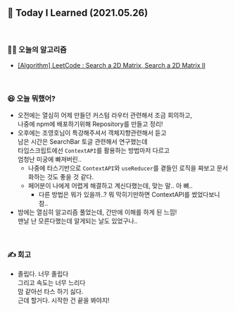 ## 🚀 Today I Learned (2021.05.26)

<br/>

### **👨‍💻 오늘의 알고리즘**

-   [\[Algorithm\] LeetCode : Search a 2D Matrix, Search a 2D Matrix II](https://codi-rano.tistory.com/78)

<br/>

### **😆 오늘 뭐했어?**

-   오전에는 열심히 어제 만들던 커스텀 라우터 관련해서 조금 회의하고,  
    나중에 npm에 배포하기위해 Repository를 만들고 정리!  
-   오후에는 조영호님이 특강해주셔서 객체지향관련해서 듣고  
    남은 시간은 SearchBar 토글 관련해서 연구했는데  
    타입스크립트에선 `ContextAPI`를 활용하는 방법마저 다르고  
    엄청난 미궁에 빠져버린..
    - 나중에 타스기반으로 `ContextAPI`와 `useReducer`를 곁들인 로직을 짜보고 문서화하는 것도 좋을 것 같다.  
    - 페어분이 나에게 어렵게 해결하고 계신다했는데, 맞는 말.. 아 뼈..
        - 다른 방법은 뭐가 있을까..? 뭐 막히기만하면 ContextAPI를 썼었다보니 참..
-   밤에는 열심히 알고리즘 풀었는데, 간만에 이해를 하게 된 느낌!  
    맨날 난 모른다했는데 알게되는 날도 있었구나..

<br/>

### **✍️ 회고**

-   졸립다. 너무 졸립다  
    그리고 속도는 너무 느리다  
    맘 같아선 타스 하기 싫다.  
    근데 할거다. 시작한 건 끝을 봐야지!
